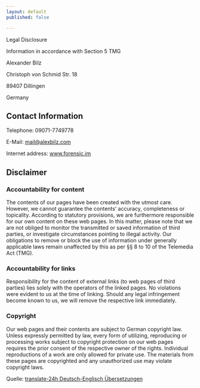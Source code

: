```yaml
---
layout: default
published: false

---
```

Legal Disclosure

Information in accordance with Section 5 TMG

Alexander Bilz

Christoph von Schmid Str. 18

89407 Dillingen

Germany

## Contact Information

Telephone: 09071-7749778

E-Mail: mail@alexbilz.com

Internet address: www.forensic.im

## Disclaimer

### Accountability for content

The contents of our pages have been created with the utmost care. However, we cannot guarantee the contents’ accuracy, completeness or topicality. According to statutory provisions, we are furthermore responsible for our own content on these web pages. In this matter, please note that we are not obliged to monitor the transmitted or saved information of third parties, or investigate circumstances pointing to illegal activity. Our obligations to remove or block the use of information under generally applicable laws remain unaffected by this as per §§ 8 to 10 of the Telemedia Act (TMG).

### Accountability for links

Responsibility for the content of external links (to web pages of third parties) lies solely with the operators of the linked pages. No violations were evident to us at the time of linking. Should any legal infringement become known to us, we will remove the respective link immediately.

### Copyright

Our web pages and their contents are subject to German copyright law. Unless expressly permitted by law, every form of utilizing, reproducing or processing works subject to copyright protection on our web pages requires the prior consent of the respective owner of the rights. Individual reproductions of a work are only allowed for private use. The materials from these pages are copyrighted and any unauthorized use may violate copyright laws.

Quelle: [translate-24h Deutsch-Englisch Übersetzungen](https://www.translate-24h.de/)